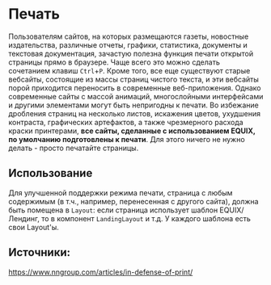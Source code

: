 # Печать

Пользователям сайтов, на которых размещаются газеты, новостные издательства, различные отчеты, графики, статистика, документы и текстовая документация, зачастую полезна функция печати открытой страницы прямо в браузере. Чаще всего это можно сделать сочетанием клавиш `Ctrl`+`P`. Кроме того, все еще существуют старые вебсайты, состоящие из массы страниц чистого текста, и эти вебсайты порой приходится переносить в современные веб-приложения. Однако современные сайты с массой анимаций, многослойными интерфейсами и другими элементами могут быть непригодны к печати. Во избежание дробления страниц на несколько листов, искажения цветов, ухудшения контраста, графических артефактов, а также чрезмерного расхода краски принтерами, **все сайты, сделанные с использованием EQUIX, по умолчанию подготовлены к печати**. Для этого ничего не нужно делать - просто печатайте страницы. 

## Использование

Для улучшенной поддержки режима печати, страница с любым содержимым (в т.ч., например, перенесенная с другого сайта), должна быть помещена в `Layout`: если страница использует шаблон EQUIX/Лендинг, то в компонент `LandingLayout` и т.д. У каждого шаблона есть свои Layout'ы.

## Источники:
https://www.nngroup.com/articles/in-defense-of-print/